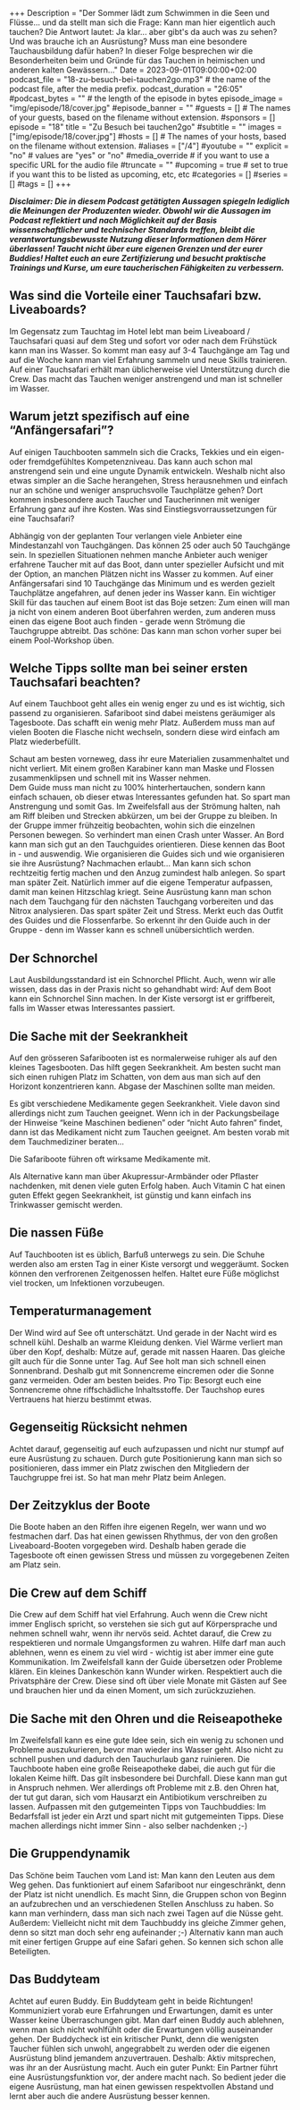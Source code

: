 +++
Description = "Der Sommer lädt zum Schwimmen in die Seen und Flüsse... und da stellt man sich die Frage: Kann man hier eigentlich auch tauchen? Die Antwort lautet: Ja klar... aber gibt's da auch was zu sehen? Und was brauche ich an Ausrüstung? Muss man eine besondere Tauchausbildung dafür haben? In dieser Folge besprechen wir die Besonderheiten beim und Gründe für das Tauchen in heimischen und anderen kalten Gewässern..."
Date = 2023-09-01T09:00:00+02:00
podcast_file = "18-zu-besuch-bei-tauchen2go.mp3" # the name of the podcast file, after the media prefix.
podcast_duration = "26:05"
#podcast_bytes = "" # the length of the episode in bytes
episode_image = "img/episode/18/cover.jpg"
#episode_banner = ""
#guests = [] # The names of your guests, based on the filename without extension.
#sponsors = []
episode = "18"
title = "Zu Besuch bei tauchen2go"
#subtitle = ""
images = ["img/episode/18/cover.jpg"]
#hosts = [] # The names of your hosts, based on the filename without extension.
#aliases = ["/4"]
#youtube = ""
explicit = "no" # values are "yes" or "no"
#media_override # if you want to use a specific URL for the audio file
#truncate = ""
#upcoming = true # set to true if you want this to be listed as upcoming, etc, etc
#categories = []
#series = []
#tags = []
+++

<style>
img {
max-width: 80%;
max-height: 400px;
}
</style>

**_Disclaimer: Die in diesem Podcast getätigten Aussagen spiegeln lediglich die Meinungen der Produzenten wieder. Obwohl wir die Aussagen im Podcast reflektiert und nach Möglichkeit auf der Basis wissenschaftlicher und technischer Standards treffen, bleibt die verantwortungsbewusste Nutzung dieser Informationen dem Hörer überlassen! Taucht nicht über eure eigenen Grenzen und der eurer Buddies! Haltet euch an eure Zertifizierung und besucht praktische Trainings und Kurse, um eure taucherischen Fähigkeiten zu verbessern._**

## Was sind die Vorteile einer Tauchsafari bzw. Liveaboards?

Im Gegensatz zum Tauchtag im Hotel lebt man beim Liveaboard / Tauchsafari quasi auf dem Steg und sofort vor oder nach dem Frühstück kann man ins Wasser. So kommt man easy auf 3-4 Tauchgänge am Tag und auf die Woche kann man viel Erfahrung sammeln und neue Skills trainieren. 
Auf einer Tauchsafari erhält man üblicherweise viel Unterstützung durch die Crew. Das macht das Tauchen weniger anstrengend und man ist schneller im Wasser.

## Warum jetzt spezifisch auf eine “Anfängersafari”?
Auf einigen Tauchbooten sammeln sich die Cracks, Tekkies und ein eigen- oder fremdgefühltes Kompetenzniveau. Das kann auch schon mal anstrengend sein und eine ungute Dynamik entwickeln. Weshalb nicht also etwas simpler an die Sache herangehen, Stress herausnehmen und einfach nur an schöne und weniger anspruchsvolle Tauchplätze gehen? Dort kommen insbesondere auch Taucher und Taucherinnen mit weniger Erfahrung ganz auf ihre Kosten.
Was sind Einstiegsvorraussetzungen für eine Tauchsafari?

Abhängig von der geplanten Tour verlangen viele Anbieter eine Mindestanzahl von Tauchgängen. Das können 25 oder auch 50 Tauchgänge sein. In speziellen Situationen nehmen manche Anbieter auch weniger erfahrene Taucher mit auf das Boot, dann unter spezieller Aufsicht und mit der Option, an manchen Plätzen nicht ins Wasser zu kommen. Auf einer Anfängersafari sind 10 Tauchgänge das Minimum und es werden gezielt Tauchplätze angefahren, auf denen jeder ins Wasser kann.
Ein wichtiger Skill für das tauchen auf einem Boot ist das Boje setzen: Zum einen will man ja nicht von einem anderen Boot überfahren werden, zum anderen muss einen das eigene Boot auch finden - gerade wenn Strömung die Tauchgruppe abtreibt. Das schöne: Das kann man schon vorher super bei einem Pool-Workshop üben.

## Welche Tipps sollte man bei seiner ersten Tauchsafari beachten?

Auf einem Tauchboot geht alles ein wenig enger zu und es ist wichtig, sich passend zu organisieren. Safariboot sind dabei meistens geräumiger als Tagesboote. Das schafft ein wenig mehr Platz. Außerdem muss man auf vielen Booten die Flasche nicht wechseln, sondern diese wird einfach am Platz wiederbefüllt. 

Schaut am besten vorneweg, dass ihr eure Materialien zusammenhaltet und nicht verliert. Mit einem großen Karabiner kann man Maske und Flossen zusammenklipsen und schnell mit ins Wasser nehmen.  
Dem Guide muss man nicht zu 100% hinterhertauchen, sondern kann einfach schauen, ob dieser etwas Interessantes gefunden hat. So spart man Anstrengung und somit Gas. Im Zweifelsfall aus der Strömung halten, nah am Riff bleiben und Strecken abkürzen, um bei der Gruppe zu bleiben. In der Gruppe immer frühzeitig beobachten, wohin sich die einzelnen Personen bewegen. So verhindert man einen Crash unter Wasser.
An Bord kann man sich gut an den Tauchguides orientieren. Diese kennen das Boot in - und auswendig. Wie organisieren die Guides sich und wie organisieren sie ihre Ausrüstung? Nachmachen erlaubt…
Man kann sich schon rechtzeitig fertig machen und den Anzug zumindest halb anlegen. So spart man später Zeit. Natürlich immer auf die eigene Temperatur aufpassen, damit man keinen Hitzschlag kriegt. Seine Ausrüstung kann man schon nach dem Tauchgang für den nächsten Tauchgang vorbereiten und das Nitrox analysieren. Das spart später Zeit und Stress.
Merkt euch das Outfit des Guides und die Flossenfarbe. So erkennt ihr den Guide auch in der Gruppe - denn im Wasser kann es schnell unübersichtlich werden.

## Der Schnorchel

Laut Ausbildungsstandard ist ein Schnorchel Pflicht. Auch, wenn wir alle wissen, dass das in der Praxis nicht so gehandhabt wird: Auf dem Boot kann ein Schnorchel Sinn machen. In der Kiste versorgt ist er griffbereit, falls im Wasser etwas Interessantes passiert.

## Die Sache mit der Seekrankheit
Auf den grösseren Safaribooten ist es normalerweise ruhiger als auf den kleines Tagesbooten. Das hilft gegen Seekrankheit. Am besten sucht man sich einen ruhigen Platz im Schatten, von dem aus man sich auf den Horizont konzentrieren kann. Abgase der Maschinen sollte man meiden.

Es gibt verschiedene Medikamente gegen Seekrankheit. Viele davon sind allerdings nicht zum Tauchen geeignet. Wenn ich in der Packungsbeilage der Hinweise “keine Maschinen bedienen” oder “nicht Auto fahren” findet, dann ist das Medikament nicht zum Tauchen geeignet. Am besten vorab mit dem Tauchmediziner beraten…

Die Safariboote führen oft wirksame Medikamente mit.

Als Alternative kann man über Akupressur-Armbänder oder Pflaster nachdenken, mit denen viele guten Erfolg haben. Auch Vitamin C hat einen guten Effekt gegen Seekrankheit, ist günstig und kann einfach ins Trinkwasser gemischt werden.

## Die nassen Füße
Auf Tauchbooten ist es üblich, Barfuß unterwegs zu sein. Die Schuhe werden also am ersten Tag in einer Kiste versorgt und weggeräumt. Socken können den verfrorenen Zeitgenossen helfen. Haltet eure Füße möglichst viel trocken, um Infektionen vorzubeugen.

## Temperaturmanagement

Der Wind wird auf See oft unterschätzt. Und gerade in der Nacht wird es schnell kühl. Deshalb an warme Kleidung denken. Viel Wärme verliert man über den Kopf, deshalb: Mütze auf, gerade mit nassen Haaren. Das gleiche gilt auch für die Sonne unter Tag. Auf See holt man sich schnell einen Sonnenbrand. Deshalb gut mit Sonnencreme eincremen oder die Sonne ganz vermeiden. Oder am besten beides. Pro Tip: Besorgt euch eine Sonnencreme ohne riffschädliche Inhaltsstoffe. Der Tauchshop eures Vertrauens hat hierzu bestimmt etwas.

## Gegenseitig Rücksicht nehmen

Achtet darauf, gegenseitig auf euch aufzupassen und nicht nur stumpf auf eure Ausrüstung zu schauen. Durch gute Positionierung kann man sich so positionieren, dass immer ein Platz zwischen den Mitgliedern der Tauchgruppe frei ist. So hat man mehr Platz beim Anlegen.

## Der Zeitzyklus der Boote

Die Boote haben an den Riffen ihre eigenen Regeln, wer wann und wo festmachen darf. Das hat einen gewissen Rhythmus, der von den großen Liveaboard-Booten vorgegeben wird. Deshalb haben gerade die Tagesboote oft einen gewissen Stress und müssen zu vorgegebenen Zeiten am Platz sein. 

## Die Crew auf dem Schiff

Die Crew auf dem Schiff hat viel Erfahrung. Auch wenn die Crew nicht immer Englisch spricht, so verstehen sie sich gut auf Körpersprache und nehmen schnell wahr, wenn ihr nervös seid. Achtet darauf, die Crew zu respektieren und normale Umgangsformen zu wahren. Hilfe darf man auch ablehnen, wenn es einem zu viel wird - wichtig ist aber immer eine gute Kommunikation. Im Zweifelsfall kann der Guide übersetzen oder Probleme klären. Ein kleines Dankeschön kann Wunder wirken. Respektiert auch die Privatsphäre der Crew. Diese sind oft über viele Monate mit Gästen auf See und brauchen hier und da einen Moment, um sich zurückzuziehen.

## Die Sache mit den Ohren und die Reiseapotheke

Im Zweifelsfall kann es eine gute Idee sein, sich ein wenig zu schonen und Probleme auszukurieren, bevor man wieder ins Wasser geht. Also nicht zu schnell pushen und dadurch den Tauchurlaub ganz ruinieren. 
Die Tauchboote haben eine große Reiseapotheke dabei, die auch gut für die lokalen Keime hilft. Das gilt insbesondere bei Durchfall.  Diese kann man gut in Anspruch nehmen.
Wer allerdings oft Probleme mit z.B. den Ohren hat, der tut gut daran, sich vom Hausarzt ein Antibiotikum verschreiben zu lassen.
Aufpassen mit den gutgemeinten Tipps von Tauchbuddies: Im Bedarfsfall ist jeder ein Arzt und spart nicht mit gutgemeinten Tipps. Diese machen allerdings nicht immer Sinn - also selber nachdenken ;-) 

## Die Gruppendynamik

Das Schöne beim Tauchen vom Land ist: Man kann den Leuten aus dem Weg gehen. Das funktioniert auf einem Safariboot  nur eingeschränkt, denn der Platz ist nicht unendlich. Es macht Sinn, die Gruppen schon von Beginn an aufzubrechen und an verschiedenen Stellen Anschluss zu haben. So kann man verhindern, dass man sich nach zwei Tagen auf die Nüsse geht. Außerdem: Vielleicht nicht mit dem Tauchbuddy ins gleiche Zimmer gehen, denn so sitzt man doch sehr eng aufeinander ;-) 
Alternativ kann man auch mit einer fertigen Gruppe auf eine Safari gehen. So kennen sich schon alle Beteiligten.

## Das Buddyteam

Achtet auf euren Buddy. Ein Buddyteam geht in beide Richtungen!
Kommuniziert vorab eure Erfahrungen und Erwartungen, damit es unter Wasser keine Überraschungen gibt. Man darf einen Buddy auch ablehnen, wenn man sich nicht wohlfühlt oder die Erwartungen völlig auseinander gehen. Der Buddycheck ist ein kritischer Punkt, denn die wenigsten Taucher fühlen sich unwohl, angegrabbelt zu werden oder die eigenen Ausrüstung blind jemandem anzuvertrauen. Deshalb: Aktiv mitsprechen, was ihr an der Ausrüstung macht. Auch ein guter Punkt: Ein Partner führt eine Ausrüstungsfunktion vor, der andere macht nach. So bedient jeder die eigene Ausrüstung, man hat einen gewissen respektvollen Abstand und lernt aber auch die andere Ausrüstung besser kennen. 
